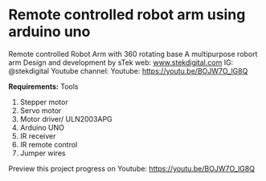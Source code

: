 # Remote controlled robot arm using arduino uno 
Remote controlled Robot Arm with 360 rotating base
A multipurpose robort arm
Design and development by sTek web: www.stekdigital.com IG: @stekdigital 
Youtube channel: Youtube: https://youtu.be/BOJW7O_lG8Q

**Requirements:** Tools
1.	Stepper motor
2.	Servo motor 
3.	Motor driver/ ULN2003APG
4.	Arduino UNO
5.	IR receiver
6.	IR remote control
7.	Jumper wires

Preview this project progress on Youtube: https://youtu.be/BOJW7O_lG8Q
